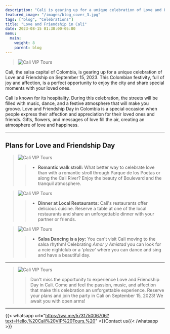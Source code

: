 ```yaml
---
description: "Cali is gearing up for a unique celebration of Love and Friendship on September 15, 2023. This Colombian festivity, full of joy and affection, is a perfect opportunity to enjoy the city and share special moments with your loved ones."
featured_image: "/images/blog_cover_3.jpg"
tags: ["blog", "Celebrations"]
title: "Love and Friendship in Cali"
date: 2023-08-15 01:30:00-05:00
menu:
  main:
    weight: 8
    parent: blog
---
```


> ![Cali VIP Tours](/images/blog_7.jpg)

Cali, the salsa capital of Colombia, is gearing up for a unique celebration of Love and Friendship on September 15, 2023. This Colombian festivity, full of joy and affection, is a perfect opportunity to enjoy the city and share special moments with your loved ones.

Cali is known for its hospitality. During this celebration, the streets will be filled with music, dance, and a festive atmosphere that will make you groove. Love and Friendship Day in Colombia is a special occasion when people express their affection and appreciation for their loved ones and friends. Gifts, flowers, and messages of love fill the air, creating an atmosphere of love and happiness.

---

## Plans for Love and Friendship Day

> ![Cali VIP Tours](/images/blog_8.jpg)
>
> > - **Romantic walk stroll:** What better way to celebrate love than with a romantic stroll through Parque de los Poetas or along the Cali River? Enjoy the beauty of Boulevard and the tranquil atmosphere.

> ![Cali VIP Tours](/images/blog_9.jpg)
>
> > - **Dinner at Local Restaurants:** Cali's restaurants offer delicious cuisine. Reserve a table at one of the local restaurants and share an unforgettable dinner with your partner or friends.

> ![Cali VIP Tours](/images/blog_10.jpg)
>
> > - **Salsa Dancing is a joy:** You can't visit Cali moving to the salsa rhythm! Celebrating _Amor y Amistad_ you can look for a ncie nightclub or a _'plaza'_ where you can dance and sing and have a beautiful day.

---

> ![Cali VIP Tours](/images/blog_11.jpg)
>
> > Don't miss the opportunity to experience Love and Friendship Day in Cali. Come and feel the passion, music, and affection that make this celebration an unforgettable experience. Reserve your plans and join the party in Cali on September 15, 2023! We await you with open arms!

---

{{< whatsapp url="https://wa.me/573175006706?text=Hello,%20Cali%20VIP%20Tours,%20" >}}Contact us{{< /whatsapp >}}
